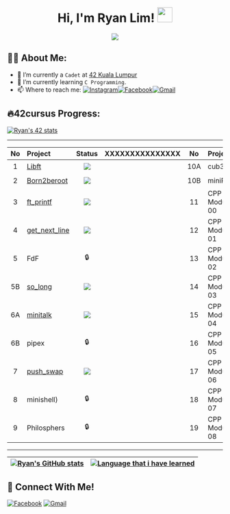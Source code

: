 <h1 align="center">Hi, I'm Ryan Lim! <img src="https://media.giphy.com/media/hvRJCLFzcasrR4ia7z/giphy.gif" width="35"></h1>
<p align="center">
  <a href="https://github.com/DenverCoder1/readme-typing-svg"><img src="https://readme-typing-svg.herokuapp.com?lines=42+Kuala+Lumpur+Student;Trying%20to%20implement%20a%20real%20life%20Teleportal&center=true&width=500&height=50"></a>
</p>

## :ok_man: About Me:
- 🔭 I’m currently a `Cadet` at [42 Kuala Lumpur](https://42kl.edu.my/)
- 🌱 I’m currently learning `C Programming`.
- 📫 Where to reach me: <a href="https://www.instagram.com/weijun._/?hl=en" target="_blank"><img src="https://img.shields.io/badge/Instagram-%23E4405F.svg?&style=flat-square&logo=instagram&logoColor=white" alt="Instagram"></a><a href="https://www.facebook.com/ryan.lim.42" target="_blank"><img src="https://img.shields.io/badge/Facebook-%231877F2.svg?&style=flat-square&logo=facebook&logoColor=white" alt="Facebook"><a href="mailto:weijunlimmm@gmail.com" target="_blank"><img src="https://img.shields.io/badge/-Gmail-d95040?style=flat-square&logo=gmail&logoColor=white" alt="Gmail"></a></a>

## 🔥42cursus Progress:

[![Ryan's 42 stats](https://badge42.vercel.app/api/v2/cl31j44h0007809mep6of7oak/stats?cursusId=21&coalitionId=180)](https://profile.intra.42.fr/users/welim)

---

| No  | Project                                     | Status   | XXXXXXXXXXXXXXX |  No  | Project                                   | Status |
| :-: | :------------------------------------------ | :------: | :-:|  :-: | :---------------------------------------- | :------: |
| 1   | [Libft](../../../42_libft)                  | ![](https://badge42.vercel.app/api/v2/cl31j44h0007809mep6of7oak/project/2609986)     ||  10A | cub3d                                      | 🔒     |
| 2   | [Born2beroot](../../../42_born2beroot)      | ![](https://badge42.vercel.app/api/v2/cl31j44h0007809mep6of7oak/project/2609986)     ||  10B | miniRT                                     | 🔒     |
| 3   | [ft_printf](../../../42_ft_printf)          | ![](https://badge42.vercel.app/api/v2/cl31j44h0007809mep6of7oak/project/2569549)     ||  11  | CPP Module 00 | 🔒     |
| 4   | [get_next_line](../../../42_get_next_line)  | ![](https://badge42.vercel.app/api/v2/cl31j44h0007809mep6of7oak/project/2609986)     ||  12  | CPP Module 01 | 🔒     |
| 5  | FdF                                         | 🔒     ||  13  | CPP Module 02 | 🔒     |   | 23  | Inception                      | 🔒    
| 5B  | [so_long](../../../42_so_long)              | ![](https://badge42.vercel.app/api/v2/cl31j44h0007809mep6of7oak/project/2609986)     ||  14  | CPP Module 03 | 🔒     |
| 6A  | [minitalk](../../../42_minitalk)            | ![](https://badge42.vercel.app/api/v2/cl31j44h0007809mep6of7oak/project/2609986)     ||  15  | CPP Module 04                              | 🔒     |   |     |                                |         |
| 6B  | pipex                                       | 🔒     ||  16  | CPP Module 05                              | 🔒     |   |     |                                |         |
| 7   | [push_swap](../../../42_push_swap)          | ![](https://badge42.vercel.app/api/v2/cl31j44h0007809mep6of7oak/project/2655796)     ||  17  | CPP Module 06                              | 🔒     |   |     |                                |         |
| 8   | minishell) | 🔒     ||  18  | CPP Module 07                              | 🔒     |   |     |                                |         |
| 9   | Philosphers     | 🔒     ||  19  | CPP Module 08                              | 🔒     |

---

| [![Ryan's GitHub stats](https://github-readme-stats.vercel.app/api?username=Ry4nnnn&count_private=true&show_icons=true&hide=issues&hide_border=true&theme=vue-dark)](https://github.com/Ry4nnnn?tab=repositories) | [![Language that i have learned](https://github-readme-stats.vercel.app/api/top-langs/?username=Ry4nnnn&layout=compact&hide_border=true&theme=vue-dark)](https://github.com/Ry4nnnn?tab=repositories) |
|:-:|:-:|

## 📱 Connect With Me!
[![Facebook](https://img.shields.io/badge/-Facebook-3b5998?style=flat-square&logo=facebook&logoColor=white)](https://www.facebook.com/ryan.lim.42)
[![Gmail](https://img.shields.io/badge/-Gmail-d95040?style=flat-square&logo=gmail&logoColor=white)](mailto:weijunlimmm@gmail.com)